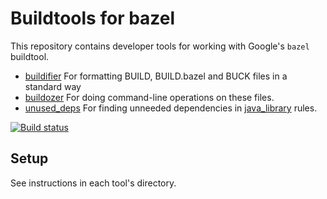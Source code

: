 # Buildtools for bazel

This repository contains developer tools for working with Google's `bazel` buildtool.

* [buildifier](buildifier/README.md) For formatting BUILD, BUILD.bazel and BUCK files in a standard way
* [buildozer](buildozer/README.md) For doing command-line operations on these files.
* [unused_deps](unused_deps/README.md) For finding unneeded dependencies in
[java_library](https://docs.bazel.build/versions/master/be/java.html#java_library) rules.

[![Build status](https://badge.buildkite.com/6a80fcf7909883296cada2e474286ea627994b9130aed110e2.svg)](https://buildkite.com/bazel/buildtools-postsubmit)

## Setup

See instructions in each tool's directory.
